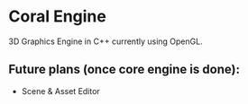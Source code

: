 # Coral Engine
3D Graphics Engine in C++ currently using OpenGL.

## Future plans (once core engine is done):
- Scene & Asset Editor
